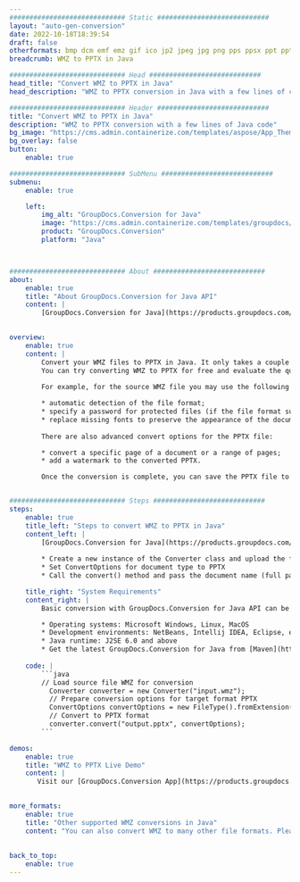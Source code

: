 ```yaml
---
############################# Static ############################
layout: "auto-gen-conversion"
date: 2022-10-18T18:39:54
draft: false
otherformats: bmp dcm emf emz gif ico jp2 jpeg jpg png pps ppsx ppt pptx psb psd svg svgz tga tif tiff webp wmf wmz
breadcrumb: WMZ to PPTX in Java

############################# Head ############################
head_title: "Convert WMZ to PPTX in Java"
head_description: "WMZ to PPTX conversion in Java with a few lines of code. Convert over 160 file formats using the GroupDocs document conversion API for Java"

############################# Header ############################
title: "Convert WMZ to PPTX in Java"
description: "WMZ to PPTX conversion with a few lines of Java code"
bg_image: "https://cms.admin.containerize.com/templates/aspose/App_Themes/V3/images/bg/header1.png"
bg_overlay: false
button:
    enable: true

############################# SubMenu ############################
submenu:
    enable: true

    left:
        img_alt: "GroupDocs.Conversion for Java"
        image: "https://cms.admin.containerize.com/templates/groupdocs/images/product-logos/90x90-noborder/groupdocs-conversion-java.png"
        product: "GroupDocs.Conversion"
        platform: "Java"



############################# About ############################
about:
    enable: true
    title: "About GroupDocs.Conversion for Java API"
    content: |
        [GroupDocs.Conversion for Java](https://products.groupdocs.com/conversion/java/) is an advanced file format conversion API for converting between popular image and document formats such as Microsoft Office, OpenDocument, PDF, HTML, email, CAD. and much more with just a few lines of code. The native API automatically detects the formats of the original documents and offers many options for customizing the converted documents. Along with the function of extracting information from a document, it also supports caching of the conversion results to the local disk by default. However, any type of cache storage can be supported by implementing the appropriate interfaces - Amazon S3, Dropbox, Google Drive, Windows Azure, Reddis, or any others.
    

overview:
    enable: true
    content: |
        Convert your WMZ files to PPTX in Java. It only takes a couple of lines of Java code on any platform of your choice, such as Windows, Linux, macOS.
        You can try converting WMZ to PPTX for free and evaluate the quality of the conversion results. Along with simple file conversion scripts, you can try more sophisticated options for loading the WMZ source file and storing the PPTX output. 
        
        For example, for the source WMZ file you may use the following load options:

        * automatic detection of the file format;
        * specify a password for protected files (if the file format supports it);
        * replace missing fonts to preserve the appearance of the document.
        
        There are also advanced convert options for the PPTX file:

        * convert a specific page of a document or a range of pages;
        * add a watermark to the converted PPTX.

        Once the conversion is complete, you can save the PPTX file to your local file path or to any third party storage such as FTP, Amazon S3, Google Drive, Dropbox etc. Please note - to convert WMZ to PPTX, you do not need to install any additional software, such as MS Office, Open Office, Adobe Acrobat Reader etc.


############################# Steps ############################
steps:
    enable: true
    title_left: "Steps to convert WMZ to PPTX in Java"
    content_left: |
        [GroupDocs.Conversion for Java](https://products.groupdocs.com/conversion/java/) allows developers to easily convert WMZ file to PPTX with a few lines of code.
        
        * Create a new instance of the Converter class and upload the file WMZ with the full path
        * Set ConvertOptions for document type to PPTX
        * Call the convert() method and pass the document name (full path) and format (PPTX) as a parameter

    title_right: "System Requirements"
    content_right: |
        Basic conversion with GroupDocs.Conversion for Java API can be done with just a few lines of code. Our APIs are supported on all major platforms and operating systems. Before executing the code below, make sure you have the following prerequisites installed on your system.

        * Operating systems: Microsoft Windows, Linux, MacOS
        * Development environments: NetBeans, Intellij IDEA, Eclipse, etc.
        * Java runtime: J2SE 6.0 and above
        * Get the latest GroupDocs.Conversion for Java from [Maven](https://repository.groupdocs.com/webapp/#/artifacts/browse/tree/General/repo/com/groupdocs/groupdocs-conversion)
         
    code: |
        ```java    
        // Load source file WMZ for conversion
          Converter converter = new Converter("input.wmz");
          // Prepare conversion options for target format PPTX
          ConvertOptions convertOptions = new FileType().fromExtension("pptx").getConvertOptions();
          // Convert to PPTX format
          converter.convert("output.pptx", convertOptions);
        ```

demos:
    enable: true
    title: "WMZ to PPTX Live Demo"
    content: |
       Visit our [GroupDocs.Conversion App](https://products.groupdocs.app/conversion/family) website and try WMZ to PPTX conversion now. The free demo has the following benefits
          

more_formats:
    enable: true
    title: "Other supported WMZ conversions in Java"
    content: "You can also convert WMZ to many other file formats. Please see the list below."
       
       
back_to_top:
    enable: true
---
```

